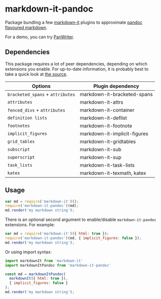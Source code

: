 # markdown-it-pandoc

Package bundling a few [markdown-it](https://github.com/markdown-it/markdown-it)
plugins to approximate [pandoc flavoured markdown](http://pandoc.org/MANUAL.html#pandocs-markdown).

For a demo, you can try [PanWriter](https://panwriter.com).

## Dependencies

This package requires a lot of peer dependencies, depending on which extensions you enable.
For up-to-date information, it is probably best to take a quick look at [the source](./index.js).

| Options                          | Plugin dependency            |
|----------------------------------|------------------------------|
| `bracketed_spans` + `attributes` | markdown-it-bracketed-spans  |
| `attributes`                     | markdown-it-attrs            |
| `fenced_divs` + `attributes`     | markdown-it-container        |
| `definition lists`               | markdown-it-deflist          |
| `footnotes`                      | markdown-it-footnote         |
| `implicit_figures`               | markdown-it-implicit-figures |
| `grid_tables`                    | markdown-it-gridtables       |
| `subscript`                      | markdown-it-sub              |
| `superscript`                    | markdown-it-sup              |
| `task_lists`                     | markdown-it-task-lists       |
| `katex`                          | markdown-it-texmath, katex   |


## Usage

```javascript
var md = require('markdown-it')();
require('markdown-it-pandoc')(md);
md.render('my markdown string');
```

There is an optional second argument to enable/disable `markdown-it-pandoc` extensions. For example:

```javascript
var md = require('markdown-it')({ html: true });
require('markdown-it-pandoc')(md, { implicit_figures: false });
md.render('my markdown string');
```

Or using import syntax:

```javascript
import markdownIt from 'markdown-it'
import markdownItPandoc from 'markdown-it-pandoc'

const md = markdownItPandoc(
  markdownIt({ html: true }),
  { implicit_figures: false }
);
md.render('my markdown string');
```
